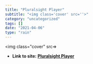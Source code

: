 ```yaml
---
title: "Pluralsight Player"
subtitle: "<img class='cover' src=''>"
category: "uncategorized"
tags: []
date: "2021-04-06"
type: "rain"
---
```

<img class="cover" src=>


* **Link to site:** **[Pluralsight Player](http://pluralsight.com/training/Player?author=yasser-shohoud&clip=0&course=fb-platform&mode=live&name=fb-m01-applications)**